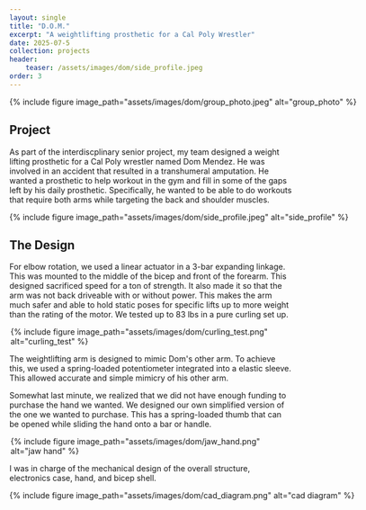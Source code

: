 ```yaml
---
layout: single
title: "D.O.M."
excerpt: "A weightlifting prosthetic for a Cal Poly Wrestler"
date: 2025-07-5
collection: projects
header:
    teaser: /assets/images/dom/side_profile.jpeg
order: 3
---
```


<div style="width: 700px; margin: auto;">
{% include figure image_path="assets/images/dom/group_photo.jpeg" alt="group_photo"
%}
</div>

## Project

As part of the interdiscplinary senior project, my team designed a weight lifting prosthetic for a Cal Poly wrestler named Dom Mendez. He was involved in an accident that resulted in a transhumeral amputation. He wanted a prosthetic to help workout in the gym and fill in some of the gaps left by his daily prosthetic. Specifically, he wanted to be able to do workouts that require both arms while targeting the back and shoulder muscles. 

<div style="width: 700px; margin: auto;">
{% include figure image_path="assets/images/dom/side_profile.jpeg" alt="side_profile"
%}
</div>


## The Design

For elbow rotation, we used a linear actuator in a 3-bar expanding linkage. This was mounted to the middle of the bicep and front of the forearm. This designed sacrificed speed for a ton of strength. It also made it so that the arm was not back driveable with or without power. This makes the arm much safer and able to hold static poses for specific lifts up to more weight than the rating of the motor. We tested up to 83 lbs in a pure curling set up.

<div style="width: 500px; margin: auto;">
{% include figure image_path="assets/images/dom/curling_test.png" alt="curling_test"
%}
</div>

The weightlifting arm is designed to mimic Dom's other arm. To achieve this, we used a spring-loaded potentiometer integrated into a elastic sleeve. This allowed accurate and simple mimicry of his other arm. 

Somewhat last minute, we realized that we did not have enough funding to purchase the hand we wanted. We designed our own simplified version of the one we wanted to purchase. This has a spring-loaded thumb that can be opened while sliding the hand onto a bar or handle.

<div style="width: 500px; margin: auto;">
{% include figure image_path="assets/images/dom/jaw_hand.png" alt="jaw hand"
%}
</div>

I was in charge of the mechanical design of the overall structure, electronics case, hand, and bicep shell.

<div style="width: 700px; margin: auto;">
{% include figure image_path="assets/images/dom/cad_diagram.png" alt="cad diagram"
%}
</div>